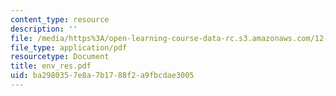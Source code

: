 ```yaml
---
content_type: resource
description: ''
file: /media/https%3A/open-learning-course-data-rc.s3.amazonaws.com/12-000-solving-complex-problems-fall-2003/ba2980357e8a7b1788f2a9fbcdae3005_env_res.pdf
file_type: application/pdf
resourcetype: Document
title: env_res.pdf
uid: ba298035-7e8a-7b17-88f2-a9fbcdae3005
---
```

